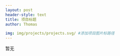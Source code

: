 ```yaml
---
layout: post
header-style: text
title: 项目标题
author: Thomas

img: img/projects/projects.svg/ #添加项目图片标路径 
---
```


暂无